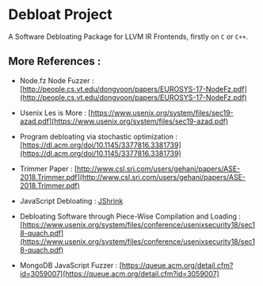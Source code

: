 # Debloat Project

A Software Debloating Package for LLVM IR Frontends, firstly on ```C``` or ```C++```.

## More References : 

-  Node.fz Node Fuzzer : [http://people.cs.vt.edu/dongyoon/papers/EUROSYS-17-NodeFz.pdf](http://people.cs.vt.edu/dongyoon/papers/EUROSYS-17-NodeFz.pdf)

-  Usenix Les is More : [https://www.usenix.org/system/files/sec19-azad.pdf](https://www.usenix.org/system/files/sec19-azad.pdf)

-  Program debloating via stochastic optimization :[https://dl.acm.org/doi/10.1145/3377816.3381739](https://dl.acm.org/doi/10.1145/3377816.3381739)
  
-  Trimmer Paper : [http://www.csl.sri.com/users/gehani/papers/ASE-2018.Trimmer.pdf](http://www.csl.sri.com/users/gehani/papers/ASE-2018.Trimmer.pdf)

-  JavaScript Debloating : [JShrink](http://web.cs.ucla.edu/~miryung/Publications/SSSS2020_JShrink_Draft_FSE2020.pdf)
  
-  Debloating Software through Piece-Wise Compilation and Loading : [https://www.usenix.org/system/files/conference/usenixsecurity18/sec18-quach.pdf](https://www.usenix.org/system/files/conference/usenixsecurity18/sec18-quach.pdf)

-  MongoDB JavaScript Fuzzer : [https://queue.acm.org/detail.cfm?id=3059007](https://queue.acm.org/detail.cfm?id=3059007)

